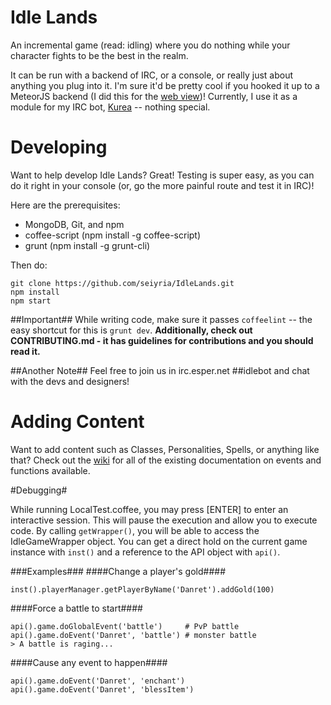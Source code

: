 Idle Lands
=========

An incremental game (read: idling) where you do nothing while your character fights to be the best in the realm. 

It can be run with a backend of IRC, or a console, or really just about anything you plug into it. I'm sure it'd be pretty cool if you hooked it up to a MeteorJS backend (I did this for the [web view](http://kurea.link/idle))! Currently, I use it as a module for my IRC bot, [Kurea](https://github.com/kellyirc/kurea) -- nothing special.

Developing
==========

Want to help develop Idle Lands? Great! Testing is super easy, as you can do it right in your console (or, go the more painful route and test it in IRC)!

Here are the prerequisites:

* MongoDB, Git, and npm
* coffee-script (npm install -g coffee-script)
* grunt (npm install -g grunt-cli)

Then do:

```
git clone https://github.com/seiyria/IdleLands.git
npm install
npm start
```

##Important##
While writing code, make sure it passes `coffeelint` -- the easy shortcut for this is `grunt dev`. **Additionally, check out CONTRIBUTING.md - it has guidelines for contributions and you should read it.**

##Another Note##
Feel free to join us in irc.esper.net ##idlebot and chat with the devs and designers!

Adding Content
==============

Want to add content such as Classes, Personalities, Spells, or anything like that? Check out the [wiki](https://github.com/seiyria/IdleLands/wiki) for all of the existing documentation on events and functions available.

#Debugging#

While running LocalTest.coffee, you may press [ENTER] to enter an interactive session. This will pause the execution and allow you to execute code. By calling `getWrapper()`, you will be able to access the IdleGameWrapper object. You can get a direct hold on the current game instance with `inst()` and a reference to the API object with `api()`.

###Examples###
####Change a player's gold####
```
inst().playerManager.getPlayerByName('Danret').addGold(100)
```

####Force a battle to start####
```
api().game.doGlobalEvent('battle')     # PvP battle
api().game.doEvent('Danret', 'battle') # monster battle
> A battle is raging...
```

####Cause any event to happen####
```
api().game.doEvent('Danret', 'enchant')
api().game.doEvent('Danret', 'blessItem')
```
